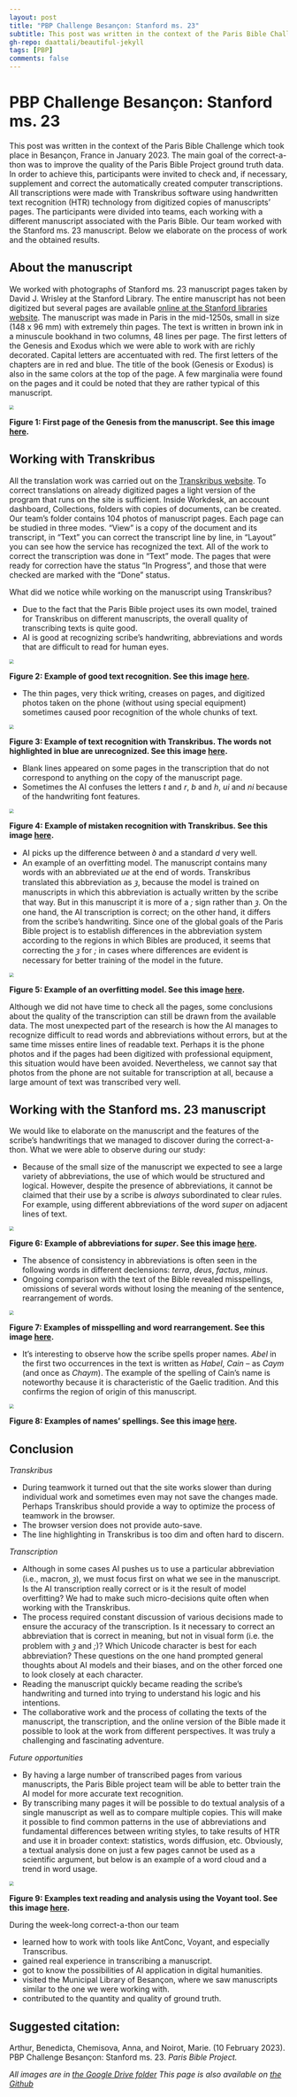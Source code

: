 ```yaml
---
layout: post
title: "PBP Challenge Besançon: Stanford ms. 23"
subtitle: This post was written in the context of the Paris Bible Challenge which took place in Besançon, France in January 2023.
gh-repo: daattali/beautiful-jekyll
tags: [PBP]
comments: false
---
```


# **PBP Challenge Besançon: Stanford ms. 23**

This post was written in the context of the Paris Bible Challenge which took place in Besançon, France in January 2023.
The main goal of the correct-a-thon was to improve the quality of the Paris Bible Project ground truth data. In order to achieve this, participants were invited to check and, if necessary, supplement and correct the automatically created computer transcriptions. All transcriptions were made with Transkribus software using handwritten text recognition (HTR) technology from digitized copies of manuscripts’ pages. The participants were divided into teams, each working with a different manuscript associated with the Paris Bible. Our team worked with the Stanford ms. 23 manuscript. Below we elaborate on the process of work and the obtained results.

## **About the manuscript**

We worked with photographs of Stanford ms. 23 manuscript pages taken by David J. Wrisley at the Stanford Library. The entire manuscript has not been digitized but several pages are available [online at the Stanford libraries website](https://searchworks.stanford.edu/view/8439778). The manuscript was made in Paris in the mid-1250s, small in size (148 x 96 mm) with extremely thin pages. The text is written in brown ink in a minuscule bookhand in two columns, 48 lines per page. The first letters of the Genesis and Exodus which we were able to work with are richly decorated. Capital letters are accentuated with red. The first letters of the chapters are in red and blue. The title of the book (Genesis or Exodus) is also in the same colors at the top of the page. A few marginalia were found on the pages and it could be noted that they are rather typical of this manuscript.

<img src="/assets/Challenge_Fig1.png" style="zoom:50%;" />

**Figure 1: First page of the Genesis from the manuscript. See this image [here](https://github.com/parisbible/parisbible.github.io/blob/main/assets/Challenge_Fig1.png).**

## **Working with Transkribus**

All the translation work was carried out on the [Transkribus website](https://lite.transkribus.eu). To correct translations on already digitized pages a light version of the program that runs on the site is sufficient. 
Inside Workdesk, an account dashboard, Collections, folders with copies of documents, can be created. Our team’s folder contains 104 photos of manuscript pages. Each page can be studied in three modes. “View” is a copy of the document and its transcript, in “Text” you can correct the transcript line by line, in “Layout” you can see how the service has recognized the text. All of the work to correct the transcription was done in “Text” mode. The pages that were ready for correction have the status “In Progress”, and those that were checked are marked with the “Done” status.

What did we notice while working on the manuscript using Transkribus?
- Due to the fact that the Paris Bible project uses its own model, trained for Transkribus on different manuscripts, the overall quality of transcribing texts is quite good. 
- AI is good at recognizing scribe’s handwriting, abbreviations and words that are difficult to read for human eyes.

<img src="/assets/Challenge_Fig2.png" style="zoom:50%;" />

**Figure 2: Example of good text recognition. See this image [here](https://github.com/parisbible/parisbible.github.io/blob/main/assets/Challenge_Fig2.png).**

- The thin pages, very thick writing, creases on pages, and digitized photos taken on the phone (without using special equipment) sometimes caused poor recognition of the whole chunks of text. 

<img src="/assets/Challenge_Fig3.png" style="zoom:50%;" />

**Figure 3: Example of text recognition with Transkribus. The words not highlighted in blue are unrecognized. See this image [here](https://github.com/parisbible/parisbible.github.io/blob/main/assets/Challenge_Fig3.png).**

- Blank lines appeared on some pages in the transcription that do not correspond to anything on the copy of the manuscript page.
- Sometimes the AI confuses the letters *t* and *r*, *b* and *h*, *ui* and *ni* because of the handwriting font features.

<img src="/assets/Challenge_Fig4.png" style="zoom:50%;" />

**Figure 4: Example of mistaken recognition with Transkribus. See this image [here](https://github.com/parisbible/parisbible.github.io/blob/main/assets/Challenge_Fig4.png).**

- AI picks up the difference between *ꝺ* and a standard *d* very well.
- An example of an overfitting model. The manuscript contains many words with an abbreviated *ue* at the end of words. Transkribus translated this abbreviation as *ꝫ*, because the model is trained on manuscripts in which this abbreviation is actually written by the scribe that way. But in this manuscript it is more of a *;* sign rather than *ꝫ*. On the one hand, the AI transcription is correct; on the other hand, it differs from the scribe’s handwriting. Since one of the global goals of the Paris Bible project is to establish differences in the abbreviation system according to the regions in which Bibles are produced, it seems that correcting the *ꝫ* for *;* in cases where differences are evident is necessary for better training of the model in the future.

<img src="/assets/Challenge_Fig5.png" style="zoom:50%;" />

**Figure 5: Example of an overfitting model. See this image [here](https://github.com/parisbible/parisbible.github.io/blob/main/assets/Challenge_Fig5.png).**

Although we did not have time to check all the pages, some conclusions about the quality of the transcription can still be drawn from the available data. The most unexpected part of the research is how the AI manages to recognize difficult to read words and abbreviations without errors, but at the same time misses entire lines of readable text. Perhaps it is the phone photos and if the pages had been digitized with professional equipment, this situation would have been avoided. Nevertheless, we cannot say that photos from the phone are not suitable for transcription at all, because a large amount of text was transcribed very well.

## **Working with the Stanford ms. 23 manuscript**

We would like to elaborate on the manuscript and the features of the scribe’s handwritings that we managed to discover during the correct-a-thon. What we were able to observe during our study:
- Because of the small size of the manuscript we expected to see a large variety of abbreviations, the use of which would be structured and logical. However, despite the presence of abbreviations, it cannot be claimed that their use by a scribe is *always* subordinated to clear rules. For example, using different abbreviations of the word *super* on adjacent lines of text.

<img src="/assets/Challenge_Fig6.png" style="zoom:50%;" />

**Figure 6: Example of abbreviations for *super*. See this image [here](https://github.com/parisbible/parisbible.github.io/blob/main/assets/Challenge_Fig6.png).**

- The absence of consistency in abbreviations is often seen in the following words in different declensions: *terra*, *deus*, *factus*, *minus*.
- Ongoing comparison with the text of the Bible revealed misspellings, omissions of several words without losing the meaning of the sentence, rearrangement of words. 

<img src="/assets/Challenge_Fig7.png" style="zoom:50%;" />

**Figure 7: Examples of misspelling and word rearrangement. See this image [here](https://github.com/parisbible/parisbible.github.io/blob/main/assets/Challenge_Fig7.png).**

- It’s interesting to observe how the scribe spells proper names. *Abel* in the first two occurrences in the text is written as *Habel*, *Cain* – as *Caym* (and once as *Chaym*). The example of the spelling of Cain’s name is noteworthy because it is characteristic of the Gaelic tradition. And this confirms the region of origin of this manuscript.

<img src="/assets/Challenge_Fig8.png" style="zoom:50%;" />

**Figure 8: Examples of names’ spellings. See this image [here](https://github.com/parisbible/parisbible.github.io/blob/main/assets/Challenge_Fig8.png).**

## **Conclusion**

*Transkribus*
- During teamwork it turned out that the site works slower than during individual work and sometimes even may not save the changes made. Perhaps Transkribus should provide a way to optimize the process of teamwork in the browser. 
- The browser version does not provide auto-save.
- The line highlighting in Transkribus is too dim and often hard to discern.

*Transcription*
- Although in some cases AI pushes us to use a particular abbreviation (i.e., macron, *ꝫ*), we must focus first on what we see in the manuscript. Is the AI transcription really correct or is it the result of model overfitting? We had to make such micro-decisions quite often when working with the Transkribus.
- The process required constant discussion of various decisions made to ensure the accuracy of the transcription. Is it necessary to correct an abbreviation that is correct in meaning, but not in visual form (i.e. the problem with *ꝫ* and *;*)? Which Unicode character is best for each abbreviation? These questions on the one hand prompted general thoughts about AI models and their biases, and on the other forced one to look closely at each character.
- Reading the manuscript quickly became reading the scribe’s handwriting and turned into trying to understand his logic and his intentions. 
- The collaborative work and the process of collating the texts of the manuscript, the transcription, and the online version of the Bible made it possible to look at the work from different perspectives. It was truly a challenging and fascinating adventure.

*Future opportunities*
- By having a large number of transcribed pages from various manuscripts, the Paris Bible project team will be able to better train the AI model for more accurate text recognition.
- By transcribing many pages it will be possible to do textual analysis of a single manuscript as well as to compare multiple copies. This will make it possible to find common patterns in the use of abbreviations and fundamental differences between writing styles, to take results of HTR and use it in broader context: statistics, words diffusion, etc.
Obviously, a textual analysis done on just a few pages cannot be used as a scientific argument, but below is an example of a word cloud and a trend in word usage.

<img src="/assets/Challenge_Fig9.png" style="zoom:50%;" />

**Figure 9: Examples text reading and analysis using the Voyant tool. See this image [here](https://github.com/parisbible/parisbible.github.io/blob/main/assets/Challenge_Fig9.png).**

During the week-long correct-a-thon our team
- learned how to work with tools like AntConc, Voyant, and especially Transcribus.
- gained real experience in transcribing a manuscript.
- got to know the possibilities of AI application in digital humanities.
- visited the Municipal Library of Besançon, where we saw manuscripts similar to the one we were working with.
- contributed to the quantity and quality of ground truth.

## **Suggested citation:**
Arthur, Benedicta, Chemisova, Anna, and Noirot, Marie. (10 February 2023). PBP Challenge Besançon: Stanford ms. 23. *Paris Bible Project.*

*All images are in [the Google Drive folder](https://drive.google.com/drive/folders/1kCz6oWlu00yGC8OsVousJgrPfxuXhP85)*
*This page is also available on [the Github](https://github.com/chmsv/pbc/blob/main/PBP%20Challenge%20Besancon_Stanford_ms23.md)*

